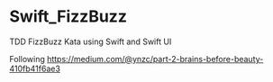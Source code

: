 # Swift_FizzBuzz
TDD FizzBuzz Kata using Swift and Swift UI


Following https://medium.com/@ynzc/part-2-brains-before-beauty-410fb41f6ae3
